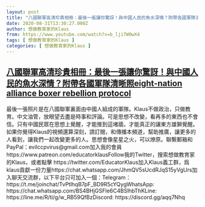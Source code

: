 ```yaml
---
layout: post
title: "八國聯軍高清珍貴相冊：最後一張讓你驚訝！與中國人民的魚水深情？附帶各國軍隊清晰照eight-nation alliance boxer rebellion protocol"
date: 2020-08-31T13:30:27.000Z
author: 想做教育家的Klaus
from: https://www.youtube.com/watch?v=b_lji7W0wX4
tags: [ 想做教育家的Klaus ]
categories: [ 想做教育家的Klaus ]
---
```

<!--1598880627000-->
[八國聯軍高清珍貴相冊：最後一張讓你驚訝！與中國人民的魚水深情？附帶各國軍隊清晰照eight-nation alliance boxer rebellion protocol](https://www.youtube.com/watch?v=b_lji7W0wX4)
------

<div>
最後一張照片是在八國聯軍裏面由中國人組成的軍隊。Klaus不做政治，只做教育。中文油管，放眼望去盡是時事和評論。可是思想不改變，看再多的東西也不會信。只有中國民眾在思想上覺醒，才能推到這堵牆，才能真正的讓東方雄獅覺醒。如果你覺得Klaus的視頻還算深刻，請訂閱，和傳播本頻道，幫助推廣，讓更多的人看到，讓我們一起改變更多的人。思想會像星星之火，可以燎原。聯繫郵箱和PayPal：evilccpvirus@gmail.com加入我的會員 https://www.patreon.com/educatorklausFollow我的Twitter，搜索想做教育家的Klaus，或者點擊 https://twitter.com/EducatorKlaus加入Klaus義工群，爲klaus貢獻一份力量https://chat.whatsapp.com/JhmQV5sUcdRJqS15yVgUrs加入聊天交流群，以下平台只可加入一個：Telegram： https://t.me/joinchat/TvPtlhqB7pF_BD9R5cYQygWhatsApp: https://chat.whatsapp.com/BS4BHjGSFle6C4BSlhbThKLine: https://line.me/R/ti/g/w_RB59QfBzDiscord: https://discord.gg/aqq7Nhq
</div>

